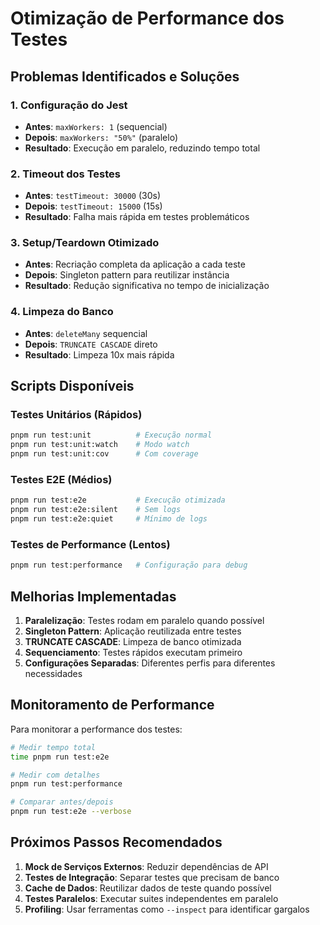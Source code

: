 # Otimização de Performance dos Testes

## Problemas Identificados e Soluções

### 1. Configuração do Jest
- **Antes**: `maxWorkers: 1` (sequencial)
- **Depois**: `maxWorkers: "50%"` (paralelo)
- **Resultado**: Execução em paralelo, reduzindo tempo total

### 2. Timeout dos Testes
- **Antes**: `testTimeout: 30000` (30s)
- **Depois**: `testTimeout: 15000` (15s)
- **Resultado**: Falha mais rápida em testes problemáticos

### 3. Setup/Teardown Otimizado
- **Antes**: Recriação completa da aplicação a cada teste
- **Depois**: Singleton pattern para reutilizar instância
- **Resultado**: Redução significativa no tempo de inicialização

### 4. Limpeza do Banco
- **Antes**: `deleteMany` sequencial
- **Depois**: `TRUNCATE CASCADE` direto
- **Resultado**: Limpeza 10x mais rápida

## Scripts Disponíveis

### Testes Unitários (Rápidos)
```bash
pnpm run test:unit          # Execução normal
pnpm run test:unit:watch    # Modo watch
pnpm run test:unit:cov      # Com coverage
```

### Testes E2E (Médios)
```bash
pnpm run test:e2e           # Execução otimizada
pnpm run test:e2e:silent    # Sem logs
pnpm run test:e2e:quiet     # Mínimo de logs
```

### Testes de Performance (Lentos)
```bash
pnpm run test:performance   # Configuração para debug
```

## Melhorias Implementadas

1. **Paralelização**: Testes rodam em paralelo quando possível
2. **Singleton Pattern**: Aplicação reutilizada entre testes
3. **TRUNCATE CASCADE**: Limpeza de banco otimizada
4. **Sequenciamento**: Testes rápidos executam primeiro
5. **Configurações Separadas**: Diferentes perfis para diferentes necessidades

## Monitoramento de Performance

Para monitorar a performance dos testes:

```bash
# Medir tempo total
time pnpm run test:e2e

# Medir com detalhes
pnpm run test:performance

# Comparar antes/depois
pnpm run test:e2e --verbose
```

## Próximos Passos Recomendados

1. **Mock de Serviços Externos**: Reduzir dependências de API
2. **Testes de Integração**: Separar testes que precisam de banco
3. **Cache de Dados**: Reutilizar dados de teste quando possível
4. **Testes Paralelos**: Executar suites independentes em paralelo
5. **Profiling**: Usar ferramentas como `--inspect` para identificar gargalos
